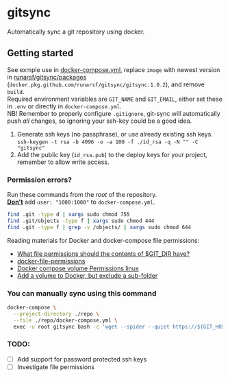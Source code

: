 # gitsync

Automatically sync a git repository using docker.

## Getting started
See exmple use in [docker-compose.yml](./docker-compose.yml), replace `image` with newest version in [runarsf/gitsync/packages](https://github.com/runarsf/gitsync/packages) (`docker.pkg.github.com/runarsf/gitsync/gitsync:1.0.2`), and remove `build`.\
Required environment variables are `GIT_NAME` and `GIT_EMAIL`, either set these in `.env` or directly in `docker-compose.yml`.\
NB! Remember to properly configure `.gitignore`, git-sync will automatically push *all* changes, so ignoring your ssh-key could be a good idea.

1. Generate ssh keys (no passphrase), or use already existing ssh keys.\
  `ssh-keygen -t rsa -b 4096 -o -a 100 -f ./id_rsa -q -N "" -C "gitsync"`
2. Add the public key (`id_rsa.pub`) to the deploy keys for your project, remember to allow write access.

### Permission errors?

Run these commands from the _root_ of the repository.\
<ins>**Don't**</ins> add `user: "1000:1000"` to `docker-compose.yml`.

```bash
find .git -type d | xargs sudo chmod 755
find .git/objects -type f | xargs sudo chmod 444
find .git -type f | grep -v /objects/ | xargs sudo chmod 644
```

Reading materials for Docker and docker-compose file permissions:

- [What file permissions should the contents of $GIT_DIR have?](https://stackoverflow.com/a/3648777)
- [docker-file-permissions](https://github.com/bahmutov/docker-file-permissions)
- [Docker compose volume Permissions linux](https://stackoverflow.com/a/52952309/6914274)
- [Add a volume to Docker, but exclude a sub-folder](https://stackoverflow.com/a/37898591/6914274)

### You can manually sync using this command

```bash
docker-compose \
  --project-directory ./repo \
  --file ./repo/docker-compose.yml \
  exec -u root gitsync bash -c 'wget --spider --quiet https://${GIT_HOST} && (cd /root/repo && /root/git-sync/git-sync)'
```

### TODO:

- [ ] Add support for password protected ssh keys
- [ ] Investigate file permissions
